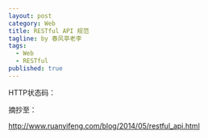 ```yaml
---
layout: post
category: Web
title: RESTful API 规范
tagline: by 春风亭老李
tags: 
  - Web
  - RESTful
published: true
---
```


HTTP状态码：

摘抄至：

http://www.ruanyifeng.com/blog/2014/05/restful_api.html